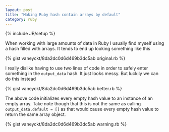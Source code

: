 ```yaml
---
layout: post
title: "Making Ruby hash contain arrays by default"
category: ruby
---
```

{% include JB/setup %}

When working with large amounts of data in Ruby I usually find myself using a hash filled with arrays. It tends to end up looking something like this

{% gist vaneyckt/8da2dc0d6d469b3dc5ab original.rb %}

I really dislike having to use two lines of code in order to safely enter something in the `output_data` hash. It just looks messy. But luckily we can do this instead

{% gist vaneyckt/8da2dc0d6d469b3dc5ab better.rb %}

The above code initializes every empty hash value to an instance of an empty array. Take note though that this is not the same as calling `output_data.default = []` as that would cause every empty hash value to return the same array object.

{% gist vaneyckt/8da2dc0d6d469b3dc5ab warning.rb %}
